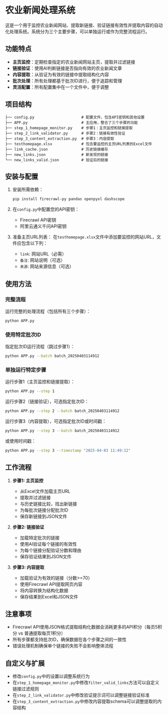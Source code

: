# 农业新闻处理系统

这是一个用于监控农业新闻网站、提取新链接、验证链接有效性并提取内容的自动化处理系统。系统分为三个主要步骤，可以单独运行或作为完整流程运行。

## 功能特点

- **主页监控**：定期检查指定的农业新闻网站主页，提取并过滤链接
- **链接验证**：使用AI判断链接是否指向有效的农业新闻文章
- **内容提取**：从验证为有效的链接中提取结构化内容
- **批次处理**：所有处理都基于批次ID进行，便于追踪和管理
- **灵活配置**：所有配置集中在一个文件中，便于调整

## 项目结构

```
├── config.py                     # 配置文件，包含API密钥和其他设置
├── APP.py                        # 主应用，整合了三个步骤的功能
├── step_1_homepage_monitor.py    # 步骤1：主页监控和链接提取
├── step_2_link_validator.py      # 步骤2：链接有效性验证
├── step_3_content_extraction.py  # 步骤3：内容提取
├── testhomepage.xlsx             # 包含要监控的主页URL列表的Excel文件
├── link_cache.json               # 历史链接缓存
├── new_links.json                # 新发现的链接
└── new_links_valid.json          # 验证后的链接
```

## 安装与配置

1. 安装所需依赖：
   ```bash
   pip install firecrawl-py pandas openpyxl dashscope
   ```

2. 在`config.py`中配置您的API密钥：
   - Firecrawl API密钥
   - 阿里云通义千问API密钥

3. 准备主页URL列表：
   在`testhomepage.xlsx`文件中添加要监控的网站URL，文件应包含以下列：
   - `link`: 网站URL（必需）
   - `备注`: 网站说明（可选）
   - `来源`: 网站来源信息（可选）

## 使用方法

### 完整流程

运行完整的处理流程（包括所有三个步骤）：

```bash
python APP.py
```

### 使用特定批次ID

指定批次ID运行流程（跳过步骤1）：

```bash
python APP.py --batch batch_20250403114912
```

### 单独运行特定步骤

运行步骤1（主页监控和链接提取）：

```bash
python APP.py --step 1
```

运行步骤2（链接验证），可选指定批次ID：

```bash
python APP.py --step 2 --batch batch_20250403114912
```

运行步骤3（内容提取），可选指定批次ID或时间戳：

```bash
python APP.py --step 3 --batch batch_20250403114912
```

或使用时间戳：

```bash
python APP.py --step 3 --timestamp "2025-04-03 11:49:12"
```

## 工作流程

1. **步骤1: 主页监控**
   - 从Excel文件加载主页URL
   - 提取并过滤链接
   - 与历史链接比较，找出新链接
   - 为每批次链接分配批次ID
   - 保存新链接到JSON文件

2. **步骤2: 链接验证**
   - 加载特定批次的链接
   - 使用AI验证每个链接的有效性
   - 为每个链接分配验证分数和理由
   - 保存验证结果到JSON文件

3. **步骤3: 内容提取**
   - 加载验证为有效的链接（分数>=70）
   - 使用Firecrawl API提取网页内容
   - 将内容转换为结构化数据
   - 保存结果到Excel和JSON文件

## 注意事项

- Firecrawl API使用JSON格式提取结构化数据会消耗更多的API积分（每页5积分 vs 普通提取每页1积分）
- 所有步骤都支持批次ID，确保数据在各个步骤之间的一致性
- 错误处理机制确保单个链接的失败不会影响整体流程

## 自定义与扩展

- 修改`config.py`中的设置以调整系统行为
- 在`step_1_homepage_monitor.py`中修改`filter_valid_links`方法可以自定义链接过滤规则
- 在`step_2_link_validator.py`中修改验证提示词可以调整链接验证标准
- 在`step_3_content_extraction.py`中修改内容提取schema可以调整提取的内容结构 